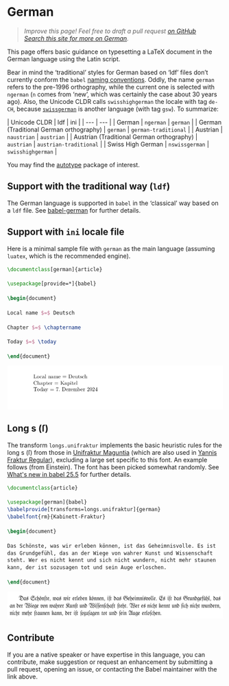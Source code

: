 # German

<blockquote>
  <p><em>Improve this page! Feel free to draft a pull request <a
  href="https://github.com/latex3/babel/tree/docs/docs">on GitHub</a><br>
    <a
    href="https://www.google.com/search?q=site%3Alatex3.github.io%2Fbabel+German">Search this site for more on German</a>.</em></p>
</blockquote>

This page offers basic guidance on typesetting a LaTeX document in the
German language using the Latin script.

Bear in mind the ‘traditional’ styles for German based on ‘ldf’ files
don’t currently conform the `babel` [naming
conventions](locale-naming.md). Oddly, the name `german` refers to the
pre-1996 orthography, while the current one is selected with `ngerman`
(`n` comes from ‘new’, which was certainly the case about 30 years
ago). Also, the Unicode CLDR calls `swisshighgerman` the locale with
tag `de-CH`, because [`swissgerman`](locale-swissgerman.md) is another
language (with tag `gsw`). To summarize:

| Unicode CLDR | ldf | ini |
| --- | --- |
| German | `ngerman` | `german` |
| German (Traditional German orthography) | `german` | `german-traditional` |
| Austrian | `naustrian` | `austrian` |
| Austrian  (Traditional German orthography) | `austrian` | `austrian-traditional` |
| Swiss High German | `nswissgerman` | `swisshighgerman` |

You may find the [autotype](https://ctan.org/pkg/autotype?lang=en)
package of interest.

## Support with the traditional way (`ldf`)

The German language is supported in `babel` in the ‘classical’ way
based on a `ldf` file. See
[babel-german](https://ctan.org/pkg/babel-german) for further details.

## Support with `ini` locale file

Here is a minimal sample file with `german` as the main language
(assuming `luatex`, which is the recommended engine).

```tex
\documentclass[german]{article}

\usepackage[provide=*]{babel}

\begin{document}

Local name $=$ Deutsch

Chapter $=$ \chaptername

Today $=$ \today

\end{document}
```

![](../media/locale-german.png)

## Long s (ſ)

The transform `longs.unifraktur` implements the basic heuristic
rules for the long s (ſ) from those in [Unifraktur
Maguntia](https://unifraktur.sourceforge.net/) (which are also used in
[Yannis Fraktur Regular](https://ctan.org/pkg/yfonts-otf)), excluding a
large set specific to this font. An example follows (from Einstein).
The font has been picked somewhat
randomly. See [What's new in babel
25.5](https://latex3.github.io/babel/news/whats-new-in-babel-25.5.html)
for further details.

```tex
\documentclass{article}

\usepackage[german]{babel}
\babelprovide[transforms=longs.unifraktur]{german}
\babelfont{rm}{Kabinett-Fraktur}

\begin{document}

Das Schönste, was wir erleben können, ist das Geheimnisvolle. Es ist
das Grundgefühl, das an der Wiege von wahrer Kunst und Wissenschaft
steht. Wer es nicht kennt und sich nicht wundern, nicht mehr staunen
kann, der ist sozusagen tot und sein Auge erloschen.

\end{document}
```
![](../media/fraktur-einstein.png)

## Contribute

If you are a native speaker or have expertise in this language, you can
contribute, make suggestion or request an enhancement by submitting a
pull request, opening an issue, or contacting the Babel maintainer with
the link above.